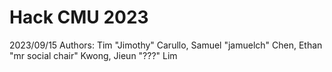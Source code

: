 # Hack CMU 2023 

2023/09/15
Authors: Tim "Jimothy" Carullo, Samuel "jamuelch" Chen, Ethan "mr social chair" Kwong, Jieun "???" Lim